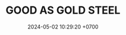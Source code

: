 ---
layout: teamCard
permalink: /team/:title.html
categories: LJ06
maincover: /assets/logos/GAG.png
puntosLJMAYO24:
date: 2024-05-02 10:29:20 +0700
title: GOOD AS GOLD STEEL
route: /liga-naranja
tag: johto042024
color: black
puntosLJ202404: 12
grupo: sur
background: '#F16C38'
cover: /assets/ver.png
team: GOOD AS GOLD STEEL
ID: GG STEEL
status: <i class="fa-soLINd fa-check"></i>
puntos: 
pj: 
#PARTIDO 1
j1: RONDA 1
p1: IL ULTIMATE
pp1: GG STEEL
bg1: rock
r1: 
rr1: 
pt1: 
pj1: 
#PARTIDO 2
j2: RONDA 2
p2: GG GHOST
pp2: GG STEEL
bg2: rock
r2: 
rr2: 
pt2: 
pj2: 
#PARTIDO 3
j3: RONDA 3
p3: SSI
pp3: GG STEEL
bg3:
r3: 
rr3: 
pt3: 
pj3: 
#PARTIDO 4
j4: RONDA 4
p4: T-BONERS
pp4: GG STEEL
bg4: 
r4: 
rr4: 
pt4: 
pj4: 
#PARTIDO 5
j5: RONDA 5
p5: DFS SAPPHIRE
pp5: GG STEEL
bg5: 
r5: 
rr5: 
pt5: 
pj5: 
#PARTIDO 6
j6: RONDA 6
p6: DFS DIAMOND
pp6: GG STEEL
bg6: 
r6: 
rr6: 
pt6: 
pj6: 
#PARTIDO 7
j7: RONDA 7
p7: PROJECT ONE
pp7: GG STEEL
bg7: 
r7: 
rr7: 
pt7: 
pj7: 
#PARTIDO 8
j8: RONDA 8
p8: HG SOULSILVER
pp8: GG STEEL
bg8: 
rr8: 
r8: 
pt8: 
pj8: 
#PARTIDO 9
j9: RONDA 9
p9: ZERONOTE
pp9: GG STEEL
bg9:
r9: 
rr9: 
pt9: 
pj9: 
dia: 25
hora: '21:10'
---